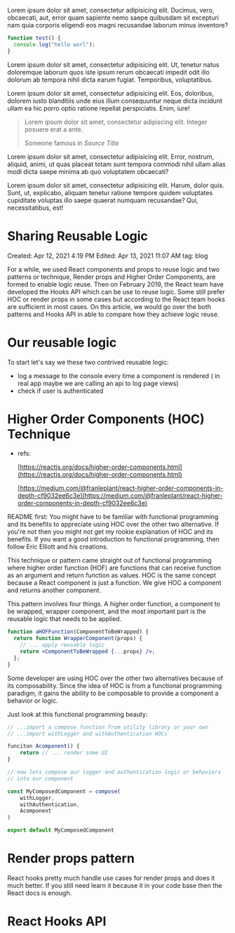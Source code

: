 <p class="lead">
  Lorem ipsum dolor sit amet, consectetur adipisicing elit. Ducimus, vero,
  obcaecati, aut, error quam sapiente nemo saepe quibusdam sit excepturi nam
  quia corporis eligendi eos magni recusandae laborum minus inventore?
</p>

```javascript
function test() {
  console.log("hello worl");
}
```

<p>
  Lorem ipsum dolor sit amet, consectetur adipisicing elit. Ut, tenetur natus
  doloremque laborum quos iste ipsum rerum obcaecati impedit odit illo dolorum
  ab tempora nihil dicta earum fugiat. Temporibus, voluptatibus.
</p>

<p>
  Lorem ipsum dolor sit amet, consectetur adipisicing elit. Eos, doloribus,
  dolorem iusto blanditiis unde eius illum consequuntur neque dicta incidunt
  ullam ea hic porro optio ratione repellat perspiciatis. Enim, iure!
</p>

<blockquote class="blockquote">
  <p class="mb-0">
    Lorem ipsum dolor sit amet, consectetur adipiscing elit. Integer posuere
    erat a ante.
  </p>
  <footer class="blockquote-footer">
    Someone famous in <cite title="Source Title">Source Title</cite>
  </footer>
</blockquote>

<p>
  Lorem ipsum dolor sit amet, consectetur adipisicing elit. Error, nostrum,
  aliquid, animi, ut quas placeat totam sunt tempora commodi nihil ullam alias
  modi dicta saepe minima ab quo voluptatem obcaecati?
</p>

<p>
  Lorem ipsum dolor sit amet, consectetur adipisicing elit. Harum, dolor quis.
  Sunt, ut, explicabo, aliquam tenetur ratione tempore quidem voluptates
  cupiditate voluptas illo saepe quaerat numquam recusandae? Qui,
  necessitatibus, est!
</p>

# Sharing Reusable Logic

Created: Apr 12, 2021 4:19 PM
Edited: Apr 13, 2021 11:07 AM
tag: blog

For a while, we used React components and props to reuse logic and two patterns or technique, Render props and Higher Order Components, are formed to enable logic reuse. Then on February 2019, the React team have developed the Hooks API which can be use to reuse logic. Some still prefer HOC or render props in some cases but according to the React team hooks are sufficient in most cases. On this article, we would go over the both patterns and Hooks API in able to compare how they achieve logic reuse.

# Our reusable logic

To start let's say we these two contrived reusable logic:

- log a message to the console every time a component is rendered ( in real app maybe we are calling an api to log page views)
- check if user is authenticated

# Higher Order Components (HOC) Technique

- refs:

  [https://reactjs.org/docs/higher-order-components.html](https://reactjs.org/docs/higher-order-components.html)

  [https://medium.com/@franleplant/react-higher-order-components-in-depth-cf9032ee6c3e](https://medium.com/@franleplant/react-higher-order-components-in-depth-cf9032ee6c3e)

README first: You might have to be familiar with functional programming and its benefits to appreciate using HOC over the other two alternative. If you're not then you might not get my rookie explanation of HOC and its benefits. If you want a good introduction to functional programming, then follow Eric Elliott and his creations.

This technique or pattern came straight out of functional programming where higher order function (HOF) are functions that can receive function as an argument and return function as values. HOC is the same concept because a React component is just a function. We give HOC a component and returns another component.

This pattern involves four things. A higher order function, a component to be wrapped, wrapper component, and the most important part is the reusable logic that needs to be applied.

```jsx
function aHOFFunction(ComponentToBeWrapped) {
  return function WrapperComponent(props) {
    // ... apply reusable logic
    return <ComponentToBeWrapped {...props} />;
  };
}
```

Some developer are using HOC over the other two alternatives because of its composability. Since the idea of HOC is from a functional programming paradigm, it gains the ability to be composable to provide a component a behavior or logic.

Just look at this functional programming beauty:

```jsx
// ...import a compose function from utility library or your own
// ...import withLogger and withAuthentication HOCs

funciton Acomponent() {
	return // ... render some UI
}

// now lets compose our logger and authentication logic or behaviors
// into our component

const MyComposedComponent = compose(
	withLogger,
	withAuthentication,
	Acomponent
)

export default MyComposedComponent
```

# Render props pattern

React hooks pretty much handle use cases for render props and does it much better. If you still need learn it because it in your code base then the React docs is enough.

# React Hooks API
